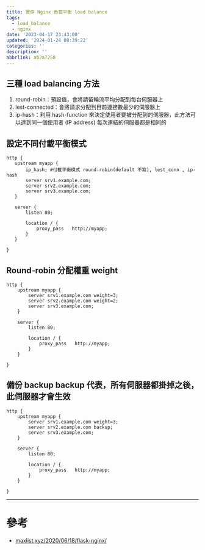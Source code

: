 ```yaml
---
title: 實作 Nginx 負載平衡 load balance
tags:
  - load_balance
  - nginx
date: '2023-04-17 23:43:00'
updated: '2024-01-24 08:39:22'
categories: ''
description: ''
abbrlink: ab2a7258
---
```


## 三種 load balancing 方法
1. round-robin：預設值，會將請留輪流平均分配到每台伺服器上
2. lest-connected：會將請求分配到目前連接數最少的伺服器上
3. ip-hash：利用 hash-function 來決定使用者要被分配到的伺服器，此方法可以達到同一個使用者 (IP address) 每次連結的伺服器都是相同的

## 設定不同付載平衡模式
 <!-- more -->
 ```
http {
	upstream myapp {
		ip_hash; #付載平衡模式 round-robin(default 不寫), lest_conn , ip-hash
		server srv1.example.com;
		server srv2.example.com;
		server srv3.example.com;
	}

	server {
		listen 80;

		location / {
			proxy_pass	 http://myapp;
		}
	}

}
```
## Round-robin 分配權重 weight
```
http {
	upstream myapp {
		server srv1.example.com weight=3;
		server srv2.example.com weight=2;
		server srv3.example.com;
	}

	server {
		listen 80;

		location / {
			proxy_pass	 http://myapp;
		}
	}

}
```
## 備份 backup backup 代表，所有伺服器都掛掉之後，此伺服器才會生效
```
http {
	upstream myapp {
		server srv1.example.com weight=3;
		server srv2.example.com backup;
		server srv3.example.com;
	}

	server {
		listen 80;

		location / {
			proxy_pass	 http://myapp;
		}
	}

}
```

---
# 參考
- [maxlist.xyz/2020/06/18/flask-nginx/](maxlist.xyz/2020/06/18/flask-nginx/)